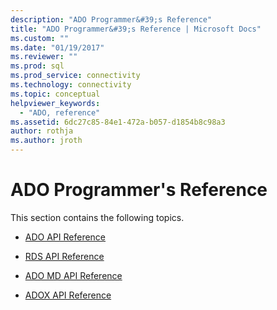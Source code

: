 ```yaml
---
description: "ADO Programmer&#39;s Reference"
title: "ADO Programmer&#39;s Reference | Microsoft Docs"
ms.custom: ""
ms.date: "01/19/2017"
ms.reviewer: ""
ms.prod: sql
ms.prod_service: connectivity
ms.technology: connectivity
ms.topic: conceptual
helpviewer_keywords: 
  - "ADO, reference"
ms.assetid: 6dc27c85-84e1-472a-b057-d1854b8c98a3
author: rothja
ms.author: jroth
---
```

# ADO Programmer&#39;s Reference
This section contains the following topics.  
  
-   [ADO API Reference](./ado-api/ado-api-reference.md)  
  
-   [RDS API Reference](./rds-api/rds-api-reference.md)  
  
-   [ADO MD API Reference](./ado-md-api/ado-md-object-model.md?view=sql-server-ver15)  
  
-   [ADOX API Reference](./adox-api/adox-object-model.md?view=sql-server-ver15)